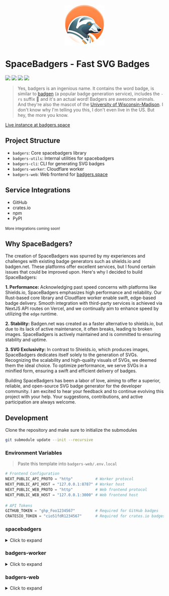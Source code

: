<p align="center">
    <img alt="badgers.space Logo" src="./badgers-web/src/app/logo.png" width="128" height="128" />
</p>

# SpaceBadgers - Fast SVG Badges

[![](https://badgers.space/badge/live%20instance/badgers.space)](https://badgers.space)
[![](https://badgers.space/github/license/splittydev/spacebadgers)](./LICENSE)
[![](https://badgers.space/badge/crates.io/spacebadgers)](https://crates.io/crates/spacebadgers)
[![](https://badgers.space/github/checks/splittydev/spacebadgers)](https://github.com/splittydev/spacebadgers/actions)

> Yes, badgers is an ingenious name. It contains the word badge, is similar to [badgen](https://badgen.net) (a popular badge generation service), includes the `-rs` suffix 🦀 and it's an actual word! Badgers are awesome animals. And they're also the mascot of the [University of Wisconsin-Madison](https://en.wikipedia.org/wiki/Wisconsin_Badgers). I don't know why I'm telling you this, I don't even live in the US. But hey, the more you know.

[Live instance at badgers.space](https://badgers.space)

## Project Structure

- `badgers`: Core spacebadgers library
- `badgers-utils`: Internal utilities for spacebadgers
- `badgers-cli`: CLI for generating SVG badges
- `badgers-worker`: Cloudflare worker
- `badgers-web`: Web frontend for [badgers.space](https://badgers.space)

## Service Integrations

- GitHub
- crates.io
- npm
- PyPI

<small>More integrations coming soon!</small>

## Why SpaceBadgers?

The creation of SpaceBadgers was spurred by my experiences and challenges with existing badge generators such as shields.io and badgen.net. These platforms offer excellent services, but I found certain issues that could be improved upon. Here's why I decided to build SpaceBadgers:

**1. Performance:** Acknowledging past speed concerns with platforms like Shields.io, SpaceBadgers emphasizes high performance and reliability. Our Rust-based core library and Cloudflare worker enable swift, edge-based badge delivery. Smooth integration with third-party services is achieved via NextJS API routes on Vercel, and we continually aim to enhance speed by utilizing the `edge` runtime.

**2. Stability:** Badgen.net was created as a faster alternative to shields.io, but due to its lack of active maintenance, it often breaks, leading to broken images. SpaceBadgers is actively maintained and is committed to ensuring stability and uptime.

**3. SVG Exclusivity:** In contrast to Shields.io, which produces images, SpaceBadgers dedicates itself solely to the generation of SVGs. Recognizing the scalability and high-quality visuals of SVGs, we deemed them the ideal choice. To optimize performance, we serve SVGs in a minified form, ensuring a swift and efficient delivery of badges.

Building SpaceBadgers has been a labor of love, aiming to offer a superior, reliable, and open-source SVG badge generator for the developer community. I am excited to hear your feedback and to continue evolving this project with your help. Your suggestions, contributions, and active participation are always welcome.

## Development

Clone the repository and make sure to initialize the submodules

```bash
git submodule update --init --recursive
```

### Environment Variables
> Paste this template into `badgers-web/.env.local`

```py
# Frontend Configuration
NEXT_PUBLIC_API_PROTO = "http"          # Worker protocol
NEXT_PUBLIC_API_HOST = "127.0.0.1:8787" # Worker host
NEXT_PUBLIC_WEB_PROTO = "http"          # Web frontend protocol
NEXT_PUBLIC_WEB_HOST = "127.0.0.1:3000" # Web frontend host

# API Tokens
GITHUB_TOKEN = "ghp_Foo1234567"         # Required for GitHub badges
CRATESIO_TOKEN = "cio51fdR1234567"      # Required for crates.io badges
```

### spacebadgers
<details>
<summary>Click to expand</summary>

#### Prerequisites

- cargo

#### Running tests

```bash
cargo test -p spacebadgers
```

</details>

### badgers-worker

<details>
<summary>Click to expand</summary>

#### Prerequisites

- cargo
- yarn (preferred) or npm

#### Installing dependencies

```bash
cd badgers-worker
npm install         # If you're using npm
yarn                # If you're using yarn
```

#### Running locally

```bash
cd badgers-worker
npm run dev         # If you're using npm
yarn dev            # If you're using yarn
```

#### Deploying to Cloudflare

```bash
cd badgers-worker
npm run deploy      # If you're using npm
yarn deploy         # If you're using yarn
```

</details>

### badgers-web

<details>
<summary>Click to expand</summary>

#### Prerequisites

- yarn (preferred) or npm

#### Installing dependencies

```bash
cd badgers-web
npm install         # If you're using npm
yarn                # If you're using yarn
```

#### Running locally

```bash
cd badgers-web
npm run dev         # If you're using npm
yarn dev            # If you're using yarn
```

</details>
